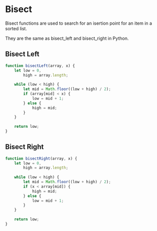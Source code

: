 # Bisect

Bisect functions are used to search for an isertion point for an item in a sorted list.

They are the same as bisect_left and bisect_right in Python.

## Bisect Left

```javascript
function bisectLeft(array, x) {
    let low = 0,
        high = array.length;
    
    while (low < high) {
        let mid = Math.floor((low + high) / 2);
        if (array[mid] < x) {
            low = mid + 1;
        } else {
            high = mid;
        }
    }
    
    return low;
}
```

## Bisect Right

```javascript
function bisectRight(array, x) {
    let low = 0,
        high = array.length;
    
    while (low < high) {
        let mid = Math.floor((low + high) / 2);
        if (x < array[mid]) {
            high = mid;
        } else {
            low = mid + 1;
        }
    }
    
    return low;
}
```